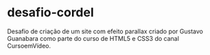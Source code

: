 # desafio-cordel
 Desafio de criação de um site com efeito parallax criado por Gustavo Guanabara como parte do curso de HTML5  e CSS3 do canal CursoemVídeo.
